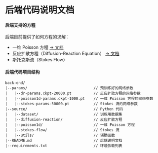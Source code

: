 # 后端代码说明文档

#### 后端支持的方程

后端目前提供了如何方程的求解：

- 一维 Poisson 方程 [-> 文档](source/poisson1d/README.md)
- 反应扩散方程（Diffusion-Reaction Equation） [-> 文档](source/diffusion-reaction/README.md)
- 斯托克斯流（Stokes Flow）

#### 后端代码项目结构

```
back-end/
|--params/                              // 预训练好的网络参数
|   |--dr-params.ckpt-20000.pt          // 反应扩散方程的网络参数
|   |--poisson1d-params.ckpt-1000.pt    // 一维 Poisson 方程的网络参数
|   |--stokes-params-50000.pt           // Stokes 流的网络参数
|--source/                              // Python 代码
|   |--dataset/                         // 训练用数据集
|   |--diffusion-reaction/              // 反应扩散方程
|   |--poisson1d/                       // 一维 Poisson 方程
|   |--stokes-flow/                     // Stokes 流
|   |--utils/                           // 辅助函数
|--README.md                            // 后端说明文档
|--requirements.txt                     // 环境依赖列表
```